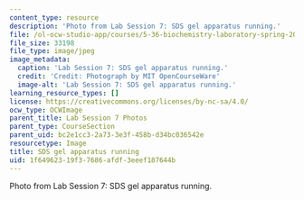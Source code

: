 ```yaml
---
content_type: resource
description: 'Photo from Lab Session 7: SDS gel apparatus running.'
file: /ol-ocw-studio-app/courses/5-36-biochemistry-laboratory-spring-2009/1f64962319f37686afdf3eeef187644b_Lab7_3.jpg
file_size: 33198
file_type: image/jpeg
image_metadata:
  caption: 'Lab Session 7: SDS gel apparatus running.'
  credit: 'Credit: Photograph by MIT OpenCourseWare'
  image-alt: 'Lab Session 7: SDS gel apparatus running.'
learning_resource_types: []
license: https://creativecommons.org/licenses/by-nc-sa/4.0/
ocw_type: OCWImage
parent_title: Lab Session 7 Photos
parent_type: CourseSection
parent_uid: bc2e1cc3-2a73-3e3f-458b-d34bc036542e
resourcetype: Image
title: SDS gel apparatus running
uid: 1f649623-19f3-7686-afdf-3eeef187644b
---
```

Photo from Lab Session 7: SDS gel apparatus running.